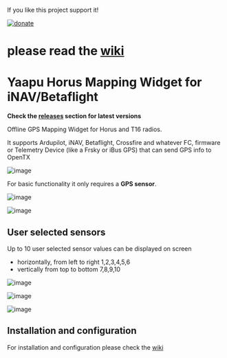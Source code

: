 If you like this project support it!

[![donate](https://user-images.githubusercontent.com/30294218/61724877-16fa7a80-ad6f-11e9-80de-9771e0b820ae.png)](https://paypal.me/yaapu)

# please read the [wiki](https://github.com/yaapu/HorusMappingWidget/wiki)

# Yaapu Horus Mapping Widget for iNAV/Betaflight

**Check the [releases](https://github.com/yaapu/HorusMappingWidget/releases) section for latest versions**

Offline GPS Mapping Widget for Horus and T16 radios.

It supports Ardupilot, iNAV, Betaflight, Crossfire and whatever FC, firmware or Telemetry Device (like a Frsky or iBus GPS) that can send GPS info to OpenTX

![image](https://user-images.githubusercontent.com/30294218/204130618-06812eeb-98ab-49e3-8f6d-bc0357c7aebf.png)



For basic functionality it only requires a **GPS sensor**.

![image](https://user-images.githubusercontent.com/30294218/76808657-b1209e80-67e8-11ea-812e-2f63521623d2.png)

![image](https://user-images.githubusercontent.com/30294218/204130882-d4f2a109-6764-4fd7-bc1c-ba05568e007c.png)


## User selected sensors

Up to 10 user selected sensor values can be displayed on screen
- horizontally, from left to right 1,2,3,4,5,6
- vertically from top to bottom 7,8,9,10

![image](https://user-images.githubusercontent.com/30294218/204130655-0e2aea9b-805f-4175-b272-dc1ded240c77.png)

![image](https://user-images.githubusercontent.com/30294218/204130724-367bbc8c-490a-4365-b270-f92f78e9caad.png)

![image](https://user-images.githubusercontent.com/30294218/204130835-7dd48f63-028f-4232-90af-2cbd58c47f69.png)

## Installation and configuration

For installation and configuration please check the [wiki](https://github.com/yaapu/HorusMappingWidget/wiki)

